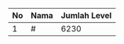 | No | Nama            | Jumlah Level |
|----|-----------------|--------------|
| 1  | #    |    6230        |
